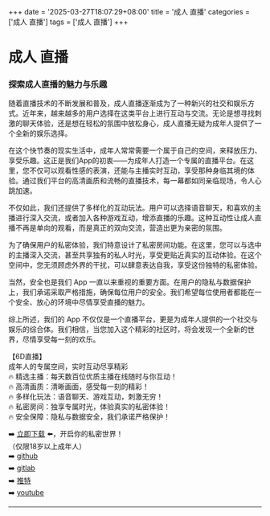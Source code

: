 +++
date = '2025-03-27T18:07:29+08:00'
title = '成人 直播'
categories = ['成人 直播']
tags = ['成人 直播']
+++

# 成人 直播

### 探索成人直播的魅力与乐趣

随着直播技术的不断发展和普及，成人直播逐渐成为了一种新兴的社交和娱乐方式。近年来，越来越多的用户选择在这类平台上进行互动与交流。无论是想寻找刺激的聊天体验，还是想在轻松的氛围中放松身心，成人直播无疑为成年人提供了一个全新的娱乐选择。

在这个快节奏的现实生活中，成年人常常需要一个属于自己的空间，来释放压力、享受乐趣。这正是我们App的初衷——为成年人打造一个专属的直播平台。在这里，您不仅可以观看性感的表演，还能与主播实时互动，享受那种身临其境的体验。通过我们平台的高清画质和流畅的直播技术，每一幕都如同亲临现场，令人心跳加速。

不仅如此，我们还提供了多样化的互动玩法。用户可以选择语音聊天，和喜欢的主播进行深入交流，或者加入各种游戏互动，增添直播的乐趣。这种互动性让成人直播不再是单向的观看，而是真正的双向交流，营造出更为亲密的氛围。

为了确保用户的私密体验，我们特意设计了私密房间功能。在这里，您可以与选中的主播深入交流，甚至共享独有的私人时光，享受更贴近真实的互动体验。在这个空间中，您无须顾虑外界的干扰，可以肆意表达自我，享受这份独特的私密体验。

当然，安全也是我们 App 一直以来重视的重要方面。在用户的隐私与数据保护上，我们承诺采取严格措施，确保每位用户的安全。我们希望每位使用者都能在一个安全、放心的环境中尽情享受直播的魅力。

综上所述，我们的 App 不仅仅是一个直播平台，更是为成年人提供的一个社交与娱乐的综合体。我们相信，当您加入这个精彩的社区时，将会发现一个全新的世界，尽情享受每一刻的欢乐。

【6D直播】  
成年人的专属空间，实时互动尽享精彩  
🔥 精选主播：每天数百位优质主播在线随时与你互动！  
🔥 高清画质：清晰画面，感受每一刻的精彩！  
🔥 多样化玩法：语音聊天、游戏互动，刺激无穷！  
🔥 私密房间：独享专属时光，体验真实的私密体验！  
🔥 安全保障：隐私与数据安全，我们承诺严格保护！  

➡️ [立即下载](https://down123.s3.ap-east-1.amazonaws.com/down/down.html?channelCode=blog) ⬅️，开启你的私密世界！  
（仅限18岁以上成年人）  
➡️ [github](https://aldult-live.github.io/)  
➡️ [gitlab](https://seo-09598d.gitlab.io/)  
➡️ [推特](https://x.com/wegame33)  
➡️ [youtube](https://www.youtube.com/@6Dlive)  

---
